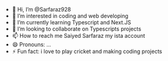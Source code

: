 - 👋 Hi, I’m @Sarfaraz928
- 👀 I’m interested in coding and web developing
- 🌱 I’m currently learning Typescript and Next.JS
- 💞️ I’m looking to collaborate on Typescripts projects
- 📫 How to reach me Saiyed Sarfaraz my ista account
- 😄 Pronouns: ...
- ⚡ Fun fact: i love to play cricket and making coding projects

<!---
Sarfaraz928/Sarfaraz928 is a ✨ special ✨ repository because its `README.md` (this file) appears on your GitHub profile.
You can click the Preview link to take a look at your changes.
--->

